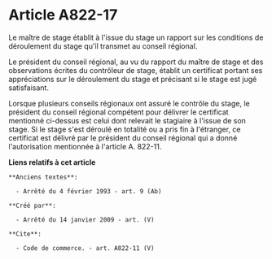 # Article A822-17

Le maître de stage établit à l'issue du stage un rapport sur les conditions de déroulement du stage qu'il transmet au conseil
régional. 

Le président du conseil régional, au vu du rapport du maître de stage et des observations écrites du contrôleur de stage,
établit un certificat portant ses appréciations sur le déroulement du stage et précisant si le stage est jugé satisfaisant. 

Lorsque plusieurs conseils régionaux ont assuré le contrôle du stage, le président du conseil régional compétent pour
délivrer le certificat mentionné ci-dessus est celui dont relevait le stagiaire à l'issue de son stage. Si le stage s'est
déroulé en totalité ou a pris fin à l'étranger, ce certificat est délivré par le président du conseil régional qui a donné
l'autorisation mentionnée à l'article A. 822-11.

**Liens relatifs à cet article**

	**Anciens textes**:

	  - Arrêté du 4 février 1993 - art. 9 (Ab)

	**Créé par**:

	  - Arrêté du 14 janvier 2009 - art. (V)

	**Cite**:

	  - Code de commerce. - art. A822-11 (V)

